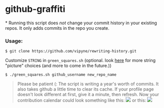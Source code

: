# github-graffiti
\* Running this script does *not* change your commit history in your existing repos.  It only adds commits in the repo you create.


### Usage:

```
$ git clone https://github.com/vipyne/rewriting-history.git
```
Customize `STRING` in `green_squares.sh`  (optional.  look [here](https://github.com/vipyne/rewriting-history/blob/master/z_cleanUpThis/heart-string) for more string "picture" choices (and more to come in the future.))

```
$ ./green_squares.sh github_username new_repo_name
```
> Please be patient (: The script is writing a year's worth of commits. It also takes github a little time to clear its cache.  If your profile page doesn't look different at first, give it a minute, then refresh.
Now your contribution calendar could look something like this:
![](https://github.com/vipyne/rewriting-history/blob/master/z_contributionScreenshots/iheartvr.png)
or this:
![](https://github.com/vipyne/rewriting-history/blob/master/z_contributionScreenshots/heartLS.png)
